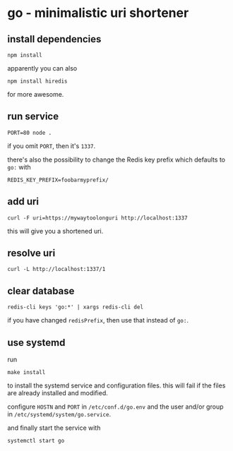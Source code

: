# go - minimalistic uri shortener

## install dependencies

    npm install

  apparently you can also

    npm install hiredis

  for more awesome.

## run service

    PORT=80 node .

  if you omit `PORT`, then it's `1337`.

  there's also the possibility to change the Redis key prefix which
  defaults to `go:` with

    REDIS_KEY_PREFIX=foobarmyprefix/

## add uri

    curl -F uri=https://mywaytoolonguri http://localhost:1337

  this will give you a shortened uri.

## resolve uri

    curl -L http://localhost:1337/1

## clear database

    redis-cli keys 'go:*' | xargs redis-cli del

  if you have changed `redisPrefix`, then use that instead of `go:`.

## use systemd

  run

    make install

  to install the systemd service and configuration files.
  this will fail if the files are already installed and modified.

  configure `HOSTN` and `PORT` in `/etc/conf.d/go.env` and the user
  and/or group in `/etc/systemd/system/go.service`.

  and finally start the service with

    systemctl start go
